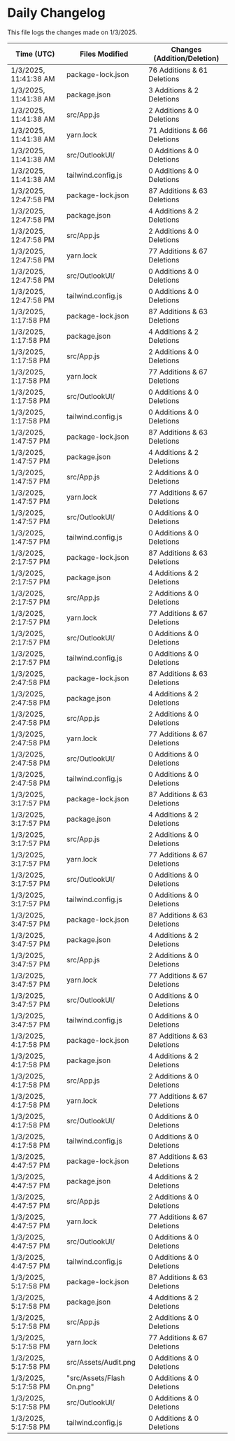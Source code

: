 # Daily Changelog

This file logs the changes made on 1/3/2025.

| Time (UTC)             | Files Modified                    | Changes (Addition/Deletion) |
|------------------------|-----------------------------------|-----------------------------|
| 1/3/2025, 11:41:38 AM | package-lock.json | 76 Additions & 61 Deletions |
| 1/3/2025, 11:41:38 AM | package.json | 3 Additions & 2 Deletions |
| 1/3/2025, 11:41:38 AM | src/App.js | 2 Additions & 0 Deletions |
| 1/3/2025, 11:41:38 AM | yarn.lock | 71 Additions & 66 Deletions |
| 1/3/2025, 11:41:38 AM | src/OutlookUI/ | 0 Additions & 0 Deletions |
| 1/3/2025, 11:41:38 AM | tailwind.config.js | 0 Additions & 0 Deletions |
| 1/3/2025, 12:47:58 PM | package-lock.json | 87 Additions & 63 Deletions|
| 1/3/2025, 12:47:58 PM | package.json | 4 Additions & 2 Deletions|
| 1/3/2025, 12:47:58 PM | src/App.js | 2 Additions & 0 Deletions|
| 1/3/2025, 12:47:58 PM | yarn.lock | 77 Additions & 67 Deletions|
| 1/3/2025, 12:47:58 PM | src/OutlookUI/ | 0 Additions & 0 Deletions|
| 1/3/2025, 12:47:58 PM | tailwind.config.js | 0 Additions & 0 Deletions|
| 1/3/2025, 1:17:58 PM | package-lock.json | 87 Additions & 63 Deletions|
| 1/3/2025, 1:17:58 PM | package.json | 4 Additions & 2 Deletions|
| 1/3/2025, 1:17:58 PM | src/App.js | 2 Additions & 0 Deletions|
| 1/3/2025, 1:17:58 PM | yarn.lock | 77 Additions & 67 Deletions|
| 1/3/2025, 1:17:58 PM | src/OutlookUI/ | 0 Additions & 0 Deletions|
| 1/3/2025, 1:17:58 PM | tailwind.config.js | 0 Additions & 0 Deletions|
| 1/3/2025, 1:47:57 PM | package-lock.json | 87 Additions & 63 Deletions|
| 1/3/2025, 1:47:57 PM | package.json | 4 Additions & 2 Deletions|
| 1/3/2025, 1:47:57 PM | src/App.js | 2 Additions & 0 Deletions|
| 1/3/2025, 1:47:57 PM | yarn.lock | 77 Additions & 67 Deletions|
| 1/3/2025, 1:47:57 PM | src/OutlookUI/ | 0 Additions & 0 Deletions|
| 1/3/2025, 1:47:57 PM | tailwind.config.js | 0 Additions & 0 Deletions|
| 1/3/2025, 2:17:57 PM | package-lock.json | 87 Additions & 63 Deletions|
| 1/3/2025, 2:17:57 PM | package.json | 4 Additions & 2 Deletions|
| 1/3/2025, 2:17:57 PM | src/App.js | 2 Additions & 0 Deletions|
| 1/3/2025, 2:17:57 PM | yarn.lock | 77 Additions & 67 Deletions|
| 1/3/2025, 2:17:57 PM | src/OutlookUI/ | 0 Additions & 0 Deletions|
| 1/3/2025, 2:17:57 PM | tailwind.config.js | 0 Additions & 0 Deletions|
| 1/3/2025, 2:47:58 PM | package-lock.json | 87 Additions & 63 Deletions|
| 1/3/2025, 2:47:58 PM | package.json | 4 Additions & 2 Deletions|
| 1/3/2025, 2:47:58 PM | src/App.js | 2 Additions & 0 Deletions|
| 1/3/2025, 2:47:58 PM | yarn.lock | 77 Additions & 67 Deletions|
| 1/3/2025, 2:47:58 PM | src/OutlookUI/ | 0 Additions & 0 Deletions|
| 1/3/2025, 2:47:58 PM | tailwind.config.js | 0 Additions & 0 Deletions|
| 1/3/2025, 3:17:57 PM | package-lock.json | 87 Additions & 63 Deletions|
| 1/3/2025, 3:17:57 PM | package.json | 4 Additions & 2 Deletions|
| 1/3/2025, 3:17:57 PM | src/App.js | 2 Additions & 0 Deletions|
| 1/3/2025, 3:17:57 PM | yarn.lock | 77 Additions & 67 Deletions|
| 1/3/2025, 3:17:57 PM | src/OutlookUI/ | 0 Additions & 0 Deletions|
| 1/3/2025, 3:17:57 PM | tailwind.config.js | 0 Additions & 0 Deletions|
| 1/3/2025, 3:47:57 PM | package-lock.json | 87 Additions & 63 Deletions|
| 1/3/2025, 3:47:57 PM | package.json | 4 Additions & 2 Deletions|
| 1/3/2025, 3:47:57 PM | src/App.js | 2 Additions & 0 Deletions|
| 1/3/2025, 3:47:57 PM | yarn.lock | 77 Additions & 67 Deletions|
| 1/3/2025, 3:47:57 PM | src/OutlookUI/ | 0 Additions & 0 Deletions|
| 1/3/2025, 3:47:57 PM | tailwind.config.js | 0 Additions & 0 Deletions|
| 1/3/2025, 4:17:58 PM | package-lock.json | 87 Additions & 63 Deletions|
| 1/3/2025, 4:17:58 PM | package.json | 4 Additions & 2 Deletions|
| 1/3/2025, 4:17:58 PM | src/App.js | 2 Additions & 0 Deletions|
| 1/3/2025, 4:17:58 PM | yarn.lock | 77 Additions & 67 Deletions|
| 1/3/2025, 4:17:58 PM | src/OutlookUI/ | 0 Additions & 0 Deletions|
| 1/3/2025, 4:17:58 PM | tailwind.config.js | 0 Additions & 0 Deletions|
| 1/3/2025, 4:47:57 PM | package-lock.json | 87 Additions & 63 Deletions|
| 1/3/2025, 4:47:57 PM | package.json | 4 Additions & 2 Deletions|
| 1/3/2025, 4:47:57 PM | src/App.js | 2 Additions & 0 Deletions|
| 1/3/2025, 4:47:57 PM | yarn.lock | 77 Additions & 67 Deletions|
| 1/3/2025, 4:47:57 PM | src/OutlookUI/ | 0 Additions & 0 Deletions|
| 1/3/2025, 4:47:57 PM | tailwind.config.js | 0 Additions & 0 Deletions|
| 1/3/2025, 5:17:58 PM | package-lock.json | 87 Additions & 63 Deletions|
| 1/3/2025, 5:17:58 PM | package.json | 4 Additions & 2 Deletions|
| 1/3/2025, 5:17:58 PM | src/App.js | 2 Additions & 0 Deletions|
| 1/3/2025, 5:17:58 PM | yarn.lock | 77 Additions & 67 Deletions|
| 1/3/2025, 5:17:58 PM | src/Assets/Audit.png | 0 Additions & 0 Deletions|
| 1/3/2025, 5:17:58 PM | "src/Assets/Flash On.png" | 0 Additions & 0 Deletions|
| 1/3/2025, 5:17:58 PM | src/OutlookUI/ | 0 Additions & 0 Deletions|
| 1/3/2025, 5:17:58 PM | tailwind.config.js | 0 Additions & 0 Deletions|
